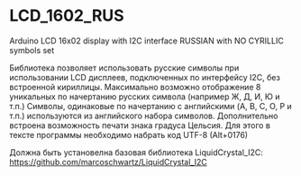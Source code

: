 # LCD_1602_RUS
Arduino LCD 16x02 display with I2C interface RUSSIAN with NO CYRILLIC symbols set

Библиотека позволяет использовать русские символы при использовании LCD дисплеев, подключенных по интерфейсу I2C, без встроенной кириллицы.
Максимально возможно отображение 8 уникальных по начертанию русских символа (например Ж, Д, И, Ю и т.п.)
Символы, одинаковые по начертанию с английскими (A, B, C, O, P и т.п.) используются из английского набора символов.
Дополнительно встроена возможность печати знака градуса Цельсия. Для этого в тексте программы необходимо набрать
код UTF-8 (Alt+0176)

Должна быть установелна базовая библиотека LiquidCrystal_I2C: https://github.com/marcoschwartz/LiquidCrystal_I2C
